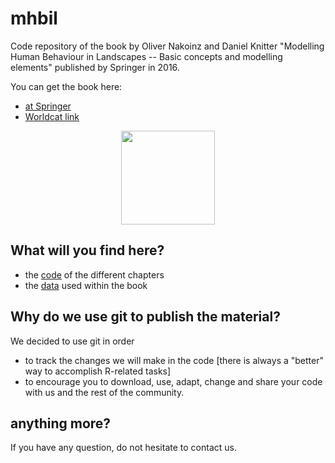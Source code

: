 # mhbil
Code repository of the book by Oliver Nakoinz and Daniel Knitter "Modelling Human Behaviour in Landscapes -- Basic concepts and modelling elements" published by Springer in 2016.

You can get the book here:
- [at Springer](http://www.springer.com/de/book/9783319295367)
- [Worldcat link](http://www.worldcat.org/oclc/933567741)

<p align="center">
  <img src="https://images.springer.com/sgw/books/medium/9783319295367.jpg" width="150"/>
</p>

## What will you find here?
- the [code](code) of the different chapters
- the [data](data) used within the book

## Why do we use git to publish the material?
We decided to use git in order
- to track the changes we will make in the code [there is always a "better" way to accomplish R-related tasks]
- to encourage you to download, use, adapt, change and share your code with us and the rest of the community.

## anything more?
If you have any question, do not hesitate to contact us. 

